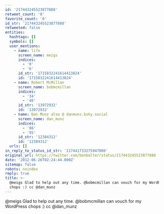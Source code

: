 ```yaml
---
id: '217443245523877888'
retweet_count: '0'
favorite_count: '0'
id_str: '217443245523877888'
retweeted: false
entities:
  hashtags: []
  symbols: []
  user_mentions:
    - name: life
      screen_name: meigs
      indices:
        - '0'
        - '6'
      id_str: '1715832241614413824'
      id: '1715832241614413824'
    - name: Robert McMillan
      screen_name: bobmcmillan
      indices:
        - '34'
        - '46'
      id_str: '13972932'
      id: '13972932'
    - name: Dan Munz also @ danmunz.bsky.social
      screen_name: dan_munz
      indices:
        - '86'
        - '95'
      id_str: '12384312'
      id: '12384312'
  urls: []
in_reply_to_status_id_str: '217441733275947008'
original_url: https://twitter.com/benbalter/status/217443245523877888
date: '2012-06-26T02:24:44.000Z'
sitemap: false
robots: noindex
reply: true
title: >-
  @meigs Glad to help out any time. @bobmcmillan can vouch for my WordPress
  chops :) cc @dan_munz
---
```


@meigs Glad to help out any time. @bobmcmillan can vouch for my WordPress chops :) cc @dan_munz